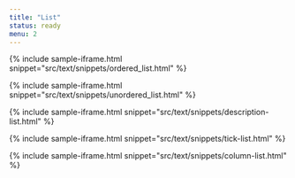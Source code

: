 ```yaml
---
title: "List"
status: ready
menu: 2
---
```



{% include sample-iframe.html snippet="src/text/snippets/ordered_list.html" %}

{% include sample-iframe.html snippet="src/text/snippets/unordered_list.html" %}

{% include sample-iframe.html snippet="src/text/snippets/description-list.html" %}

{% include sample-iframe.html snippet="src/text/snippets/tick-list.html" %}

{% include sample-iframe.html snippet="src/text/snippets/column-list.html" %}


